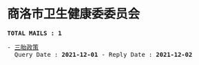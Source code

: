 # 商洛市卫生健康委委员会
<pre><b>TOTAL MAILS : 1</b></pre>
<pre>
- <a href="../../categories/mails/8287.md">三胎政策</a><br/>  Query Date : <b>2021-12-01</b> - Reply Date : <b>2021-12-02</b>
</pre>

